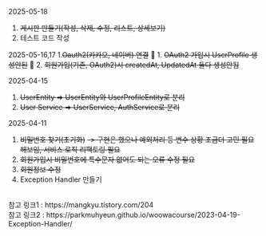 2025-05-18
1. ~~게시판 만들기(작성, 삭제, 수정, 리스트, 상세보기)~~ 
2. 테스트 코드 작성

2025-05-16,17
1.~~Oauth2(카카오, 네이버) 연결~~
🚨 1. ~~OAuth2 가입시 UserProfile 생성안된~~
🚨 2. ~~회원가입(기존, OAuth2)시 createdAt, UpdatedAt 둘다 생성안됨~~

2025-04-15
1. ~~UserEntity => UserEntity와 UserProfileEntity로 분리~~
2. ~~User Service => UserService, AuthService로 분리~~

2025-04-11
1. ~~비밀번호 찾기(초기화)~~ ~~-> 구현은 했으나 예외처리 등 변수 상황 조금더 고민 필요해보임, 서비스 로직 리팩토링 필요~~
2. ~~회원가입시 비밀번호에 특수문자 없어도 되는 오류 수정 필요~~
3. ~~회원정보 수정~~
4. Exception Handler 만들기
</br> 
참고 링크1 : https://mangkyu.tistory.com/204
   </br>
   참고 링크2 : https://parkmuhyeun.github.io/woowacourse/2023-04-19-Exception-Handler/
